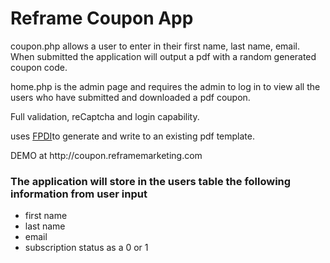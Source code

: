 <h1>Reframe Coupon App</h1>
<p>coupon.php allows a user to enter in their first name, last name, email. When submitted the application will output a pdf with a random generated coupon code.</p>
<p>home.php is the admin page and requires the admin to log in to view all the users who have submitted and downloaded a pdf coupon.</p>
<p>Full validation, reCaptcha and login capability. </p>
<p>uses <a href="http://www.setasign.com/products/fpdi/about/">FPDI</a>to generate and write to an existing pdf template.</p>
<p>DEMO at http://coupon.reframemarketing.com</p>
<h3>The application will store in the users table the following information from user input</h3>
<ul>
	<li>first name</li>
	<li>last name</li>
	<li>email</li>
	<li>subscription status as a 0 or 1</li>
</ul>
